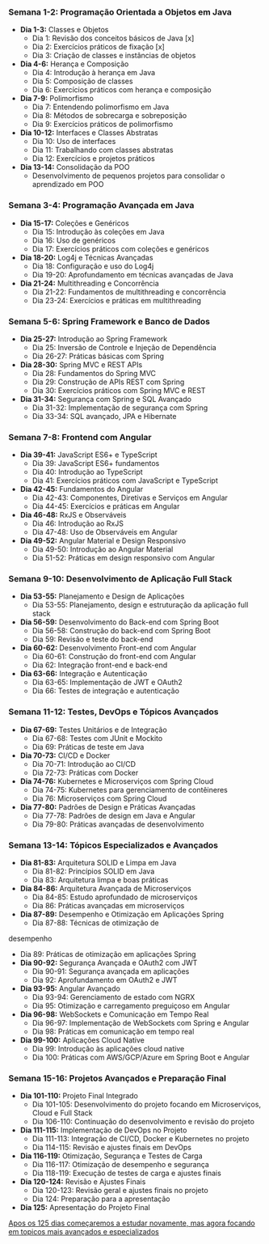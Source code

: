 ### Semana 1-2: Programação Orientada a Objetos em Java
- **Dia 1-3:** Classes e Objetos
  - Dia 1: Revisão dos conceitos básicos de Java [x]
  - Dia 2: Exercícios práticos de fixação [x]
  - Dia 3: Criação de classes e instâncias de objetos
- **Dia 4-6:** Herança e Composição
  - Dia 4: Introdução à herança em Java
  - Dia 5: Composição de classes
  - Dia 6: Exercícios práticos com herança e composição
- **Dia 7-9:** Polimorfismo
  - Dia 7: Entendendo polimorfismo em Java
  - Dia 8: Métodos de sobrecarga e sobreposição
  - Dia 9: Exercícios práticos de polimorfismo
- **Dia 10-12:** Interfaces e Classes Abstratas
  - Dia 10: Uso de interfaces
  - Dia 11: Trabalhando com classes abstratas
  - Dia 12: Exercícios e projetos práticos
- **Dia 13-14:** Consolidação da POO
  - Desenvolvimento de pequenos projetos para consolidar o aprendizado em POO

### Semana 3-4: Programação Avançada em Java
- **Dia 15-17:** Coleções e Genéricos
  - Dia 15: Introdução às coleções em Java
  - Dia 16: Uso de genéricos
  - Dia 17: Exercícios práticos com coleções e genéricos
- **Dia 18-20:** Log4j e Técnicas Avançadas
  - Dia 18: Configuração e uso do Log4j
  - Dia 19-20: Aprofundamento em técnicas avançadas de Java
- **Dia 21-24:** Multithreading e Concorrência
  - Dia 21-22: Fundamentos de multithreading e concorrência
  - Dia 23-24: Exercícios e práticas em multithreading

### Semana 5-6: Spring Framework e Banco de Dados
- **Dia 25-27:** Introdução ao Spring Framework
  - Dia 25: Inversão de Controle e Injeção de Dependência
  - Dia 26-27: Práticas básicas com Spring
- **Dia 28-30:** Spring MVC e REST APIs
  - Dia 28: Fundamentos do Spring MVC
  - Dia 29: Construção de APIs REST com Spring
  - Dia 30: Exercícios práticos com Spring MVC e REST
- **Dia 31-34:** Segurança com Spring e SQL Avançado
  - Dia 31-32: Implementação de segurança com Spring
  - Dia 33-34: SQL avançado, JPA e Hibernate

### Semana 7-8: Frontend com Angular
- **Dia 39-41:** JavaScript ES6+ e TypeScript
  - Dia 39: JavaScript ES6+ fundamentos
  - Dia 40: Introdução ao TypeScript
  - Dia 41: Exercícios práticos com JavaScript e TypeScript
- **Dia 42-45:** Fundamentos do Angular
  - Dia 42-43: Componentes, Diretivas e Serviços em Angular
  - Dia 44-45: Exercícios e práticas em Angular
- **Dia 46-48:** RxJS e Observáveis
  - Dia 46: Introdução ao RxJS
  - Dia 47-48: Uso de Observáveis em Angular
- **Dia 49-52:** Angular Material e Design Responsivo
  - Dia 49-50: Introdução ao Angular Material
  - Dia 51-52: Práticas em design responsivo com Angular

### Semana 9-10: Desenvolvimento de Aplicação Full Stack
- **Dia 53-55:** Planejamento e Design de Aplicações
  - Dia 53-55: Planejamento, design e estruturação da aplicação full stack
- **Dia 56-59:** Desenvolvimento do Back-end com Spring Boot
  - Dia 56-58: Construção do back-end com Spring Boot
  - Dia 59: Revisão e teste do back-end
- **Dia 60-62:** Desenvolvimento Front-end com Angular
  - Dia 60-61: Construção do front-end com Angular
  - Dia 62: Integração front-end e back-end
- **Dia 63-66:** Integração e Autenticação
  - Dia 63-65: Implementação de JWT e OAuth2
  - Dia 66: Testes de integração e autenticação

### Semana 11-12: Testes, DevOps e Tópicos Avançados
- **Dia 67-69:** Testes Unitários e de Integração
  - Dia 67-68: Testes com JUnit e Mockito
  - Dia 69: Práticas de teste em Java
- **Dia 70-73:** CI/CD e Docker
  - Dia 70-71: Introdução ao CI/CD
  - Dia 72-73: Práticas com Docker
- **Dia 74-76:** Kubernetes e Microserviços com Spring Cloud
  - Dia 74-75: Kubernetes para gerenciamento de contêineres
  - Dia 76: Microserviços com Spring Cloud
- **Dia 77-80:** Padrões de Design e Práticas Avançadas
  - Dia 77-78: Padrões de design em Java e Angular
  - Dia 79-80: Práticas avançadas de desenvolvimento

### Semana 13-14: Tópicos Especializados e Avançados
- **Dia 81-83:** Arquitetura SOLID e Limpa em Java
  - Dia 81-82: Princípios SOLID em Java
  - Dia 83: Arquitetura limpa e boas práticas
- **Dia 84-86:** Arquitetura Avançada de Microserviços
  - Dia 84-85: Estudo aprofundado de microserviços
  - Dia 86: Práticas avançadas em microserviços
- **Dia 87-89:** Desempenho e Otimização em Aplicações Spring
  - Dia 87-88: Técnicas de otimização de

 desempenho
  - Dia 89: Práticas de otimização em aplicações Spring
- **Dia 90-92:** Segurança Avançada e OAuth2 com JWT
  - Dia 90-91: Segurança avançada em aplicações
  - Dia 92: Aprofundamento em OAuth2 e JWT
- **Dia 93-95:** Angular Avançado
  - Dia 93-94: Gerenciamento de estado com NGRX
  - Dia 95: Otimização e carregamento preguiçoso em Angular
- **Dia 96-98:** WebSockets e Comunicação em Tempo Real
  - Dia 96-97: Implementação de WebSockets com Spring e Angular
  - Dia 98: Práticas em comunicação em tempo real
- **Dia 99-100:** Aplicações Cloud Native
  - Dia 99: Introdução às aplicações cloud native
  - Dia 100: Práticas com AWS/GCP/Azure em Spring Boot e Angular

### Semana 15-16: Projetos Avançados e Preparação Final
- **Dia 101-110:** Projeto Final Integrado
  - Dia 101-105: Desenvolvimento do projeto focando em Microserviços, Cloud e Full Stack
  - Dia 106-110: Continuação do desenvolvimento e revisão do projeto
- **Dia 111-115:** Implementação de DevOps no Projeto
  - Dia 111-113: Integração de CI/CD, Docker e Kubernetes no projeto
  - Dia 114-115: Revisão e ajustes finais em DevOps
- **Dia 116-119:** Otimização, Segurança e Testes de Carga
  - Dia 116-117: Otimização de desempenho e segurança
  - Dia 118-119: Execução de testes de carga e ajustes finais
- **Dia 120-124:** Revisão e Ajustes Finais
  - Dia 120-123: Revisão geral e ajustes finais no projeto
  - Dia 124: Preparação para a apresentação
- **Dia 125:** Apresentação do Projeto Final

[Apos os 125 dias começaremos a estudar novamente, mas agora focando em topicos mais avançados e especializados](advancedgoals.md)
